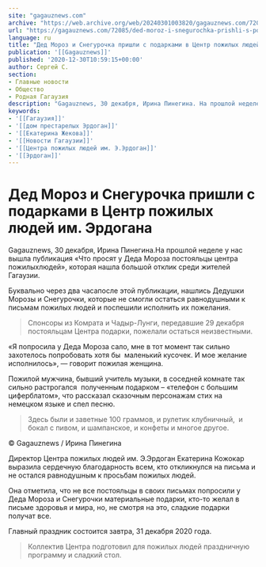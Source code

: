 ```yaml
---
site: "gagauznews.com"
archive: "https://web.archive.org/web/20240301003820/gagauznews.com/72085/ded-moroz-i-snegurochka-prishli-s-podarkami-v-tsentr-pozhilyh-lyudej-im-erdogana.html"
url: "https://gagauznews.com/72085/ded-moroz-i-snegurochka-prishli-s-podarkami-v-tsentr-pozhilyh-lyudej-im-erdogana.html"
language: ru
title: "Дед Мороз и Снегурочка пришли с подарками в Центр пожилых людей им. Эрдогана"
publication: '[[Gagauznews]]'
published: '2020-12-30T10:59:15+00:00'
author: Сергей С.
section:
- Главные новости
- Общество
- Родная Гагаузия
description: "Gagauznews, 30 декабря, Ирина Пинегина. На прошлой неделе у нас вышла публикация «Что просят у Деда Мороза постояльцы центра пожилых людей», которая нашла большой отклик среди жителей Гагаузии. Буквально через два часа после этой публикации, нашлись Дедушки Морозы и Снегурочки, которые не смогли остаться равнодушными к письмам пожилых людей и поспешили исполнить их пожелания. Спонсоры из Комрата и Чадыр-Лунги, передавшие 29 декабря постояльцам Центра подарки, пожелали остаться неизвестными. «Я попросила у Деда Мороза сало, мне в тот момент так сильно захотелось попробовать хотя бы маленький кусочек. И мое желание исполнилось», — говорит пожилая женщина. Пожилой мужчина, бывший учитель музыки, в […]"
keywords:
- '[[Гагаузия]]'
- '[[дом престарелых Эрдоган]]'
- '[[Екатерина Жекова]]'
- '[[Новости Гагаузии]]'
- '[[Центра пожилых людей им. Э.Эрдоган]]'
- '[[Эрдоган]]'
---
```


# Дед Мороз и Снегурочка пришли с подарками в Центр пожилых людей им. Эрдогана

Gagauznews, 30 декабря, Ирина Пинегина.На прошлой неделе у нас вышла публикация «Что просят у Деда Мороза постояльцы центра пожилыхлюдей», которая нашла большой отклик среди жителей Гагаузии.

Буквально через два часапосле этой публикации, нашлись Дедушки  Морозы и Снегурочки, которые не смогли остаться равнодушными к письмам пожилых людей и поспешили исполнить их пожелания.

> Спонсоры из Комрата и Чадыр-Лунги, передавшие 29 декабря постояльцам Центра подарки, пожелали остаться неизвестными.

«Я попросила у Деда Мороза сало, мне в тот момент так сильно захотелось попробовать хотя бы  маленький кусочек. И мое желание исполнилось», — говорит пожилая женщина.

Пожилой мужчина, бывший учитель музыки, в соседней комнате так сильно растрогался  полученным подарком – «телефон с большим циферблатом», что рассказал сказочным персонажам стих на немецком языке и спел песню.

> Здесь были и заветные 100 граммов, и рулетик клубничный,  и бокал с пивом, и шампанское, и конфеты и многое другое.

© Gagauznews / Ирина Пинегина

Директор Центра пожилых людей им. Э.Эрдоган Екатерина Кожокар выразила сердечную благодарность всем, кто откликнулся на письма и не остался равнодушным к просьбам пожилых людей.

Она отметила, что не все постояльцы в своих письмах попросили у Деда Мороза и Снегурочки материальные подарки, кто-то желал в письме здоровья и мира, но, не смотря на это, сладкие подарки получат все.

Главный праздник состоится завтра, 31 декабря 2020 года.

> Коллектив Центра подготовил для пожилых людей праздничную программу и сладкий стол.